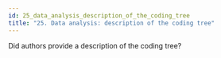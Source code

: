```yaml
---
id: 25_data_analysis_description_of_the_coding_tree
title: "25. Data analysis: description of the coding tree"
---
```

Did authors provide a description of the coding tree? 